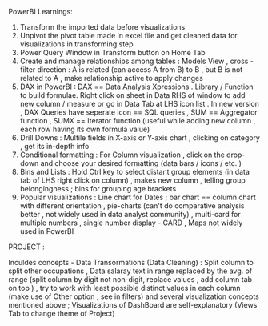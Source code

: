 PowerBI Learnings:

1. Transform the imported data before visualizations
2. Unpivot the pivot table made in excel file and get cleaned data for visualizations in transforming step 
3.  Power Query Window in Transform button on Home Tab
4.  Create and manage relationships among tables : Models View , cross - filter direction : A is related (can access A from B) to B , but B is not related to A , make relationship active to apply changes
5.  DAX in PowerBI : DAX == Data Analysis Xpressions . Library / Function to build formulae. Right click on sheet in Data RHS of window to add new column / measure or go in Data Tab at LHS icon list . In new version , DAX Queries have seperate icon == SQL queries , SUM == Aggregator function , SUMX == Iterator function (useful while adding new column , each row having its own formula value) 
6.  Drill Downs : Multile fields in X-axis or Y-axis chart , clicking on category , get its in-depth info
7.  Conditional formatting : For Column visualization , click on the drop-down and choose your desired formatting (data bars / icons / etc. )
8.  Bins and Lists :    Hold Ctrl key to select distant group elements (in data tab of LHS right click on column)  , makes new column , telling group belongingness ; bins for grouping age brackets
9.  Popular visualizations : Line chart for Dates ; bar chart == column chart with different orientation , pie-charts (can't do comparative analysis better , not widely used in data analyst community) , multi-card for multiple numbers , single number display - CARD , Maps not widely used in PowerBI




PROJECT :

Inculdes concepts - Data Transormations (Data Cleaning) : Split column to split other occupations , Data salaray text in range replaced by the avg. of range (split column by digit not non-digit, replace values , add column tab on top ) , try to work with least possible distinct values in each column (make use of Other option , see in filters) and several visualization concepts mentioned above   ;   Visualizations of DashBoard are self-explanatory (Views Tab to change theme of Project)

